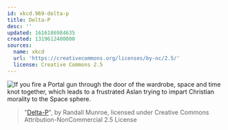 ```yaml
---
id: xkcd.969-delta-p
title: Delta-P
desc: ''
updated: 1616186984635
created: 1319612400000
sources:
  name: xkcd
  url: 'https://creativecommons.org/licenses/by-nc/2.5/'
  license: Creative Commons 2.5
---
```

![If you fire a Portal gun through the door of the wardrobe, space and time knot together, which leads to a frustrated Aslan trying to impart Christian morality to the Space sphere.](https://imgs.xkcd.com/comics/delta_p.png)
> "[Delta-P](https://xkcd.com/969/)", by Randall Munroe, licensed under Creative Commons Attribution-NonCommercial 2.5 License
